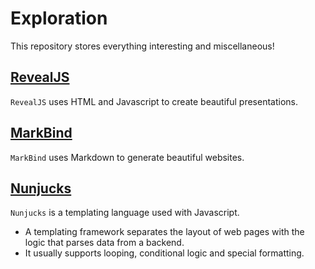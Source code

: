 # Exploration
This repository stores everything interesting and miscellaneous!

## [RevealJS](https://revealjs.com/)
`RevealJS` uses HTML and Javascript to create beautiful presentations.

## [MarkBind](https://markbind.org/)
`MarkBind` uses Markdown to generate beautiful websites.

## [Nunjucks](https://mozilla.github.io/nunjucks/)
`Nunjucks` is a templating language used with Javascript.
* A templating framework separates the layout of web pages with the logic that parses data from a backend.
* It usually supports looping, conditional logic and special formatting.